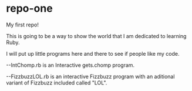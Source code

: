 # repo-one
My first repo!

This is going to be a way to show the world that I am dedicated to learning Ruby.

I will put up little programs here and there to see if people like my code.

--IntChomp.rb is an Interactive gets.chomp program.

--FizzbuzzLOL.rb is an interactive Fizzbuzz program with an aditional variant of Fizzbuzz included called "LOL".


